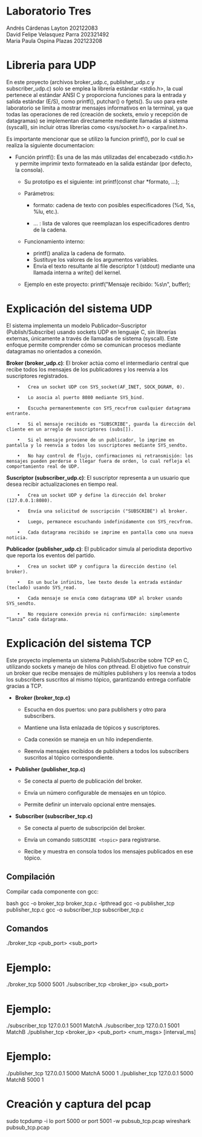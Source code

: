 # Laboratorio Tres
Andrés Cárdenas Layton 202122083  
David Felipe Velasquez Parra 202321492  
Maria Paula Ospina Plazas 202123208  


# Libreria para UDP

En este proyecto (archivos broker_udp.c, publisher_udp.c y subscriber_udp.c) solo se emplea la librería estándar <stdio.h>, la cual pertenece al estándar ANSI C y proporciona funciones para la entrada y salida estándar (E/S), como printf(), putchar() o fgets().
Su uso para este laboratorio se limita a mostrar mensajes informativos en la terminal, ya que todas las operaciones de red (creación de sockets, envío y recepción de datagramas) se implementan directamente mediante llamadas al sistema (syscall), sin incluir otras librerías como <sys/socket.h> o <arpa/inet.h>.

Es importante mencionar que se utilizo la funcion printf(), por lo cual se realiza la siguiente documentacion:

- Función printf(): Es una de las más utilizadas del encabezado <stdio.h> y permite imprimir texto formateado en la salida estándar (por defecto, la consola).

	- Su prototipo es el siguiente: int printf(const char *formato, ...);
	
	- Parámetros:
	
		- formato: cadena de texto con posibles especificadores (%d, %s, %lu, etc.).
	
	    - ... : lista de valores que reemplazan los especificadores dentro de la cadena.
	
	- Funcionamiento interno:
	
		- printf() analiza la cadena de formato.
		- Sustituye los valores de los argumentos variables.
		- Envía el texto resultante al file descriptor 1 (stdout) mediante una llamada interna a write() del kernel.
	
	- Ejemplo en este proyecto: printf("Mensaje recibido: %s\n", buffer);

# Explicación del sistema UDP

El sistema implementa un modelo Publicador–Suscriptor (Publish/Subscribe) usando sockets UDP en lenguaje C, sin librerías externas, únicamente a través de llamadas de sistema (syscall). Este enfoque permite comprender cómo se comunican procesos mediante datagramas no orientados a conexión.

**Broker (broker_udp.c)**: El broker actúa como el intermediario central que recibe todos los mensajes de los publicadores y los reenvía a los suscriptores registrados.
     
		•	Crea un socket UDP con SYS_socket(AF_INET, SOCK_DGRAM, 0).

		•	Lo asocia al puerto 8080 mediante SYS_bind.

		•	Escucha permanentemente con SYS_recvfrom cualquier datagrama entrante.
 
		•	Si el mensaje recibido es "SUBSCRIBE", guarda la dirección del cliente en un arreglo de suscriptores (subs[]).
 
		•	Si el mensaje proviene de un publicador, lo imprime en pantalla y lo reenvía a todos los suscriptores mediante SYS_sendto.

		•	No hay control de flujo, confirmaciones ni retransmisión: los mensajes pueden perderse o llegar fuera de orden, lo cual refleja el comportamiento real de UDP.

**Suscriptor (subscriber_udp.c)**: El suscriptor representa a un usuario que desea recibir actualizaciones en tiempo real.
   
		•	Crea un socket UDP y define la dirección del broker (127.0.0.1:8080).

		•	Envía una solicitud de suscripción ("SUBSCRIBE") al broker.

		•	Luego, permanece escuchando indefinidamente con SYS_recvfrom.

		•	Cada datagrama recibido se imprime en pantalla como una nueva noticia.

**Publicador (publisher_udp.c)**: El publicador simula al periodista deportivo que reporta los eventos del partido.
     
		•	Crea un socket UDP y configura la dirección destino (el broker).
 
		•	En un bucle infinito, lee texto desde la entrada estándar (teclado) usando SYS_read.

		•	Cada mensaje se envía como datagrama UDP al broker usando SYS_sendto.

		•	No requiere conexión previa ni confirmación: simplemente “lanza” cada datagrama.  

# Explicación del sistema TCP

Este proyecto implementa un sistema Publish/Subscribe sobre TCP en C, utilizando sockets y manejo de hilos con pthread. El objetivo fue construir un broker que recibe mensajes de múltiples publishers y los reenvía a todos los subscribers suscritos al mismo tópico, garantizando entrega confiable gracias a TCP.

- **Broker (broker_tcp.c)** 
  - Escucha en dos puertos: uno para publishers y otro para subscribers.
    
  - Mantiene una lista enlazada de tópicos y suscriptores.
    
  - Cada conexión se maneja en un hilo independiente.
    
  - Reenvía mensajes recibidos de publishers a todos los subscribers suscritos al tópico correspondiente.  

- **Publisher (publisher_tcp.c)**  
  - Se conecta al puerto de publicación del broker.
    
  - Envía un número configurable de mensajes en un tópico.
    
  - Permite definir un intervalo opcional entre mensajes.  

- **Subscriber (subscriber_tcp.c)**  
  - Se conecta al puerto de subscripción del broker.
    
  - Envía un comando `SUBSCRIBE <topic>` para registrarse.
    
  - Recibe y muestra en consola todos los mensajes publicados en ese tópico.  

## Compilación

Compilar cada componente con gcc:

bash
gcc -o broker_tcp broker_tcp.c -lpthread
gcc -o publisher_tcp publisher_tcp.c
gcc -o subscriber_tcp subscriber_tcp.c

## Comandos
./broker_tcp <pub_port> <sub_port>

# Ejemplo:
./broker_tcp 5000 5001
./subscriber_tcp <broker_ip> <sub_port> <topic>

# Ejemplo:
./subscriber_tcp 127.0.0.1 5001 MatchA
./subscriber_tcp 127.0.0.1 5001 MatchB
./publisher_tcp <broker_ip> <pub_port> <topic> <num_msgs> [interval_ms]

# Ejemplo:
./publisher_tcp 127.0.0.1 5000 MatchA 5000 1
./publisher_tcp 127.0.0.1 5000 MatchB 5000 1

# Creación y captura del pcap
sudo tcpdump -i lo port 5000 or port 5001 -w pubsub_tcp.pcap
wireshark pubsub_tcp.pcap
